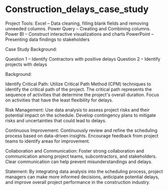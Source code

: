# Construction_delays_case_study

Project Tools: 
Excel – Data cleaning, filling blank fields and removing unneeded columns.
Power Query – Creating and Combining columns.  
Power BI – Construct interactive visualizations and charts 
PowerPoint – Presenting data findings to stakeholders

Case Study Background:

Question 1 – Identify Contractors with positive delays
Question 2 – Identify projects with delays


Background:

Identify Critical Path: 
Utilize Critical Path Method (CPM) techniques to identify the critical path of the project. The critical path represents the sequence of activities that determine the project's overall duration. Focus on activities that have the least flexibility for delays.

Risk Management: 
Use data analysis to assess project risks and their potential impact on the schedule. Develop contingency plans to mitigate risks and uncertainties that could lead to delays.

Continuous Improvement: 
Continuously review and refine the scheduling process based on data-driven insights. Encourage feedback from project teams to identify areas for improvement.

Collaboration and Communication: 
Foster strong collaboration and communication among project teams, subcontractors, and stakeholders. Clear communication can help prevent misunderstandings and delays.

Statement:
By integrating data analysis into the scheduling process, project managers can make more informed decisions, anticipate potential delays, and improve overall project performance in the construction industry.
